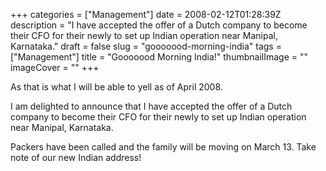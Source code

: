 +++
categories = ["Management"]
date = 2008-02-12T01:28:39Z
description = "I have accepted the offer of a Dutch company to become their CFO for their newly to set up Indian operation near Manipal, Karnataka."
draft = false
slug = "gooooood-morning-india"
tags = ["Management"]
title = "Gooooood Morning India!"
thumbnailImage = ""
imageCover = ""
+++


As that is what I will be able to yell as of April 2008.

I am delighted to announce that I have accepted the offer of a Dutch company to become their CFO for their newly to set up Indian operation near Manipal, Karnataka.

Packers have been called and the family will be moving on March 13. Take note of our new Indian address!

